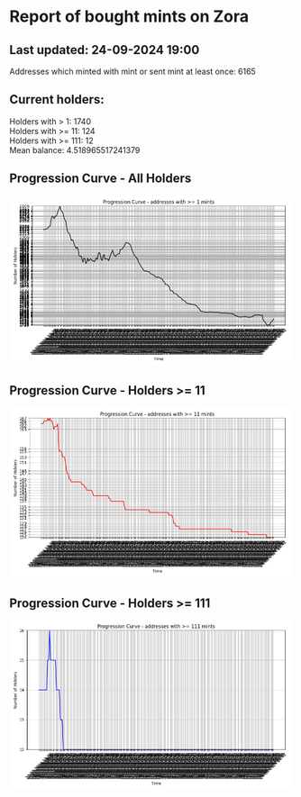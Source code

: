 # Report of bought mints on Zora
## Last updated: 24-09-2024 19:00
Addresses which minted with mint or sent mint at least once: 6165

## Current holders:
Holders with > 1: 1740  
Holders with >= 11: 124  
Holders with >= 111: 12  
Mean balance: 4.518965517241379  

## Progression Curve - All Holders
![addresses with >= 1 mint](progression_curve_all.png)
## Progression Curve - Holders >= 11
![addresses with >= 11 mints](progression_curve_gt_11.png)
## Progression Curve - Holders >= 111
![addresses with >= 111 mints](progression_curve_gt_111.png)
